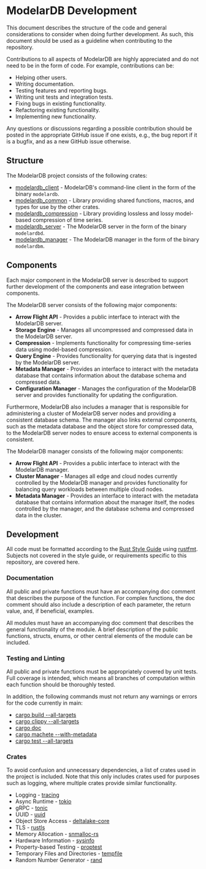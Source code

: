# ModelarDB Development
This document describes the structure of the code and general considerations to consider when doing further development.
As such, this document should be used as a guideline when contributing to the repository.

Contributions to all aspects of ModelarDB are highly appreciated and do not need to be in the form of code.
For example, contributions can be:

- Helping other users.
- Writing documentation.
- Testing features and reporting bugs.
- Writing unit tests and integration tests.
- Fixing bugs in existing functionality.
- Refactoring existing functionality.
- Implementing new functionality.

Any questions or discussions regarding a possible contribution should be posted in the appropriate GitHub issue if
one exists, e.g., the bug report if it is a bugfix, and as a new GitHub issue otherwise.

## Structure
The ModelarDB project consists of the following crates:

- [modelardb_client](/crates/modelardb_client) - ModelarDB's command-line client in the form of the binary `modelardb`.
- [modelardb_common](/crates/modelardb_common) - Library providing shared functions, macros, and types for use by the other crates.
- [modelardb_compression](/crates/modelardb_compression) - Library providing lossless and lossy model-based compression of time series.
- [modelardb_server](/crates/modelardb_server) - The ModelarDB server in the form of the binary `modelardbd`.
- [modelardb_manager](/crates/modelardb_manager) - The ModelarDB manager in the form of the binary `modelardbm`.

## Components
Each major component in the ModelarDB server is described to support further development of the components
and ease integration between components.

The ModelarDB server consists of the following major components:
- **Arrow Flight API** - Provides a public interface to interact with the ModelarDB server.
- **Storage Engine** - Manages all uncompressed and compressed data in the ModelarDB server.
- **Compression** - Implements functionality for compressing time-series data using model-based compression.
- **Query Engine** - Provides functionality for querying data that is ingested by the ModelarDB server.
- **Metadata Manager** - Provides an interface to interact with the metadata database that contains information about the 
database schema and compressed data.
- **Configuration Manager** - Manages the configuration of the ModelarDB server and provides functionality for updating the 
configuration.

Furthermore, ModelarDB also includes a manager that is responsible for administering a cluster of ModelarDB server nodes 
and providing a consistent database schema. The manager also links external components, such as the metadata database 
and the object store for compressed data, to the ModelarDB server nodes to ensure access to external components is 
consistent.

The ModelarDB manager consists of the following major components:
- **Arrow Flight API** - Provides a public interface to interact with the ModelarDB manager.
- **Cluster Manager** - Manages all edge and cloud nodes currently controlled by the ModelarDB manager and provides 
functionality for balancing query workloads between multiple cloud nodes.
- **Metadata Manager** - Provides an interface to interact with the metadata database that contains information about 
the manager itself, the nodes controlled by the manager, and the database schema and compressed data in the cluster.

## Development
All code must be formatted according to the [Rust Style Guide](https://github.com/rust-dev-tools/fmt-rfcs/blob/master/guide/guide.md)
using [rustfmt](https://github.com/rust-lang/rustfmt). Subjects not covered in the style guide, or requirements specific
to this repository, are covered here.

### Documentation
All public and private functions must have an accompanying doc comment that describes the purpose of the function. For
complex functions, the doc comment should also include a description of each parameter, the return value,
and, if beneficial, examples.

All modules must have an accompanying doc comment that describes the general functionality of the module. A brief
description of the public functions, structs, enums, or other central elements of the module can be included.

### Testing and Linting
All public and private functions must be appropriately covered by unit tests. Full coverage is intended, which means all
branches of computation within each function should be thoroughly tested.

In addition, the following commands must not return any warnings or errors for the code currently in main:
- [cargo build --all-targets](https://doc.rust-lang.org/cargo/commands/cargo-build.html)
- [cargo clippy --all-targets](https://github.com/rust-lang/rust-clippy)
- [cargo doc](https://doc.rust-lang.org/cargo/commands/cargo-doc.html)
- [cargo machete --with-metadata](https://github.com/bnjbvr/cargo-machete)
- [cargo test --all-targets](https://doc.rust-lang.org/cargo/commands/cargo-test.html)

### Crates
To avoid confusion and unnecessary dependencies, a list of crates used in the project is included. Note that this only
includes crates used for purposes such as logging, where multiple crates provide similar functionality.

- Logging - [tracing](https://crates.io/crates/tracing)
- Async Runtime - [tokio](https://crates.io/crates/tokio)
- gRPC - [tonic](https://crates.io/crates/tonic)
- UUID - [uuid](https://crates.io/crates/uuid)
- Object Store Access - [deltalake-core](https://crates.io/crates/deltalake-core)
- TLS - [rustls](https://crates.io/crates/rustls)
- Memory Allocation - [snmalloc-rs](https://crates.io/crates/snmalloc-rs)
- Hardware Information - [sysinfo](https://crates.io/crates/sysinfo)
- Property-based Testing - [proptest](https://crates.io/crates/proptest)
- Temporary Files and Directories - [tempfile](https://crates.io/crates/tempfile)
- Random Number Generator - [rand](https://crates.io/crates/rand)
